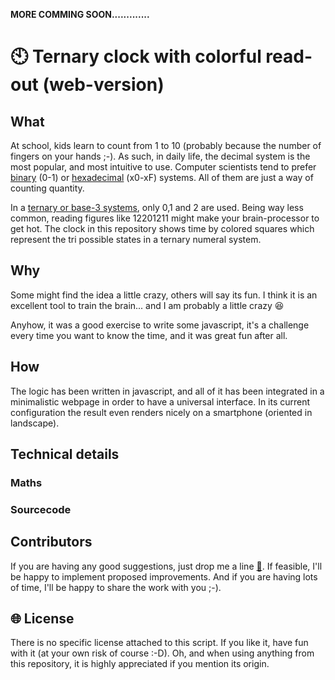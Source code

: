 **MORE COMMING SOON.............**


# :clock10: Ternary clock with colorful read-out (web-version)

## What

At school, kids learn to count from 1 to 10 (probably because the number of fingers on your hands ;-). As such, in daily life, the decimal system is the most popular, and most intuitive to use. Computer scientists tend to prefer [binary](https://en.wikipedia.org/wiki/Binary_number) (0-1) or [hexadecimal](https://en.wikipedia.org/wiki/Hexadecimal) (x0-xF) systems. All of them are just a way of counting quantity. 

In a [ternary or base-3 systems](https://en.wikipedia.org/wiki/Ternary_numeral_system), only 0,1 and 2 are used. Being way less common, reading figures like 12201211 might make your brain-processor to get hot. The clock in this repository shows time by colored squares which represent the tri possible states in a ternary numeral system. 

## Why

Some might find the idea a little crazy, others will say its fun. I think it is an excellent tool to train the brain... and I am probably a little crazy :laughing:

Anyhow, it was a good exercise to write some javascript, it's a challenge every time you want to know the time, and it was great fun after all. 

## How

The logic has been written in javascript, and all of it has been integrated in a minimalistic webpage in order to have a universal interface. In its current configuration the result even renders nicely on a smartphone (oriented in landscape).

## Technical details

### Maths



### Sourcecode



## Contributors

If you are having any good suggestions, just drop me a line [:email:](http://nostradomus.ddns.net/contactform.html). 
If feasible, I'll be happy to implement proposed improvements. 
And if you are having lots of time, I'll be happy to share the work with you ;-).

## :globe_with_meridians: License

There is no specific license attached to this script. 
If you like it, have fun with it (at your own risk of course :-D).
Oh, and when using anything from this repository, it is highly appreciated if you mention its origin.
